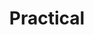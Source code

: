 ---
layout: practical
title: Practical
svg: practical
permalink: /practical/
date_updated: "September 03, 2022"
completion_time: "136 Hours"
---